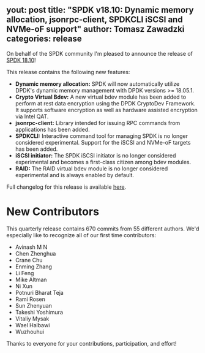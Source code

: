 yout: post
title:  "SPDK v18.10: Dynamic memory allocation, jsonrpc-client, SPDKCLI iSCSI and NVMe-oF support"
author: Tomasz Zawadzki
categories: release
---

On behalf of the SPDK community I'm pleased to announce the release of [SPDK 18.10](https://github.com/spdk/spdk/releases/tag/v18.10)!

This release contains the following new features:

- **Dynamic memory allocation:** SPDK will now automatically utilize DPDK's dynamic memory management with DPDK versions >= 18.05.1.
- **Crypto Virtual Bdev:** A new virtual bdev module has been added to perform at rest data encryption using the DPDK CryptoDev
Framework. It supports software encryption as well as hardware assisted encryption via Intel QAT.
- **jsonrpc-client:** Library intended for issuing RPC commands from applications has been added.
- **SPDKCLI:** Interactive command tool for managing SPDK is no longer considered experimental. Support for the iSCSI and NVMe-oF targets has been added.
- **iSCSI initiator:** The SPDK iSCSI initiator is no longer considered experimental and becomes a first-class citizen among bdev modules.
- **RAID:** The RAID virtual bdev module is no longer considered experimental and is always enabled by default.

Full changelog for this release is available [here](https://github.com/spdk/spdk/releases/tag/v18.10).

# New Contributors

This quarterly release contains 670 commits from 55 different authors. We'd especially like to recognize all of our first time contributors:

- Avinash M N
- Chen Zhenghua
- Crane Chu
- Enming Zhang
- Li Feng
- Mike Altman
- Ni Xun
- Potnuri Bharat Teja
- Rami Rosen
- Sun Zhenyuan
- Takeshi Yoshimura
- Vitaliy Mysak
- Wael Halbawi
- Wuzhouhui

Thanks to everyone for your contributions, participation, and effort!
